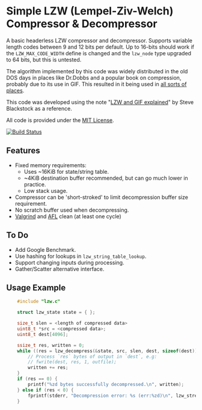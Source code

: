 
# Simple LZW (Lempel-Ziv-Welch) Compressor & Decompressor

A basic headerless LZW compressor and decompressor. Supports variable length codes between
9 and 12 bits per default. Up to 16-bits should work if the `LZW_MAX_CODE_WIDTH`
define is changed and the `lzw_node` type upgraded to 64 bits, but this is untested.

The algorithm implemented by this code was widely distributed in the
old DOS days in places like Dr.Dobbs and a popular book on compression,
probably due to its use in GIF. This resulted in it being used in [all sorts of places](https://www.giantbomb.com/profile/eloj/blog/technical-notes-on-the-level-format-of-puzznic-for/114881/).

This code was developed using the note "[LZW and GIF explained](https://www.eecis.udel.edu/~amer/CISC651/lzw.and.gif.explained.html)"
by Steve Blackstock as a reference.

All code is provided under the [MIT License](LICENSE).

[![Build Status](https://travis-ci.org/eloj/lzw-eddy.svg?branch=master)](https://travis-ci.org/eloj/lzw-eddy)

## Features

* Fixed memory requirements:
	* Uses ~16KiB for state/string table.
	* ~4KiB destination buffer recommended, but can go much lower in practice.
	* Low stack usage.
* Compressor can be 'short-stroked' to limit decompression buffer size requirement.
* No scratch buffer used when decompressing.
* [Valgrind](https://valgrind.org/) and [AFL](https://lcamtuf.coredump.cx/afl/) clean (at least one cycle)

## To Do

* Add Google Benchmark.
* Use hashing for lookups in `lzw_string_table_lookup`.
* Support changing inputs during processing.
* Gather/Scatter alternative interface.

## Usage Example

```c
	#include "lzw.c"

	struct lzw_state state = { };

	size_t slen = <length of compressed data>
	uint8_t *src = <compressed data>;
	uint8_t dest[4096];

	ssize_t res, written = 0;
	while ((res = lzw_decompress(&state, src, slen, dest, sizeof(dest))) > 0) {
		// Process `res` bytes of output in `dest`, e.g:
		// fwrite(dest, res, 1, outfile);
		written += res;
	}
	if (res == 0) {
		printf("%zd bytes successfully decompressed.\n", written);
	} else if (res < 0) {
		fprintf(stderr, "Decompression error: %s (err:%zd)\n", lzw_strerror(res), res);
	}
```
